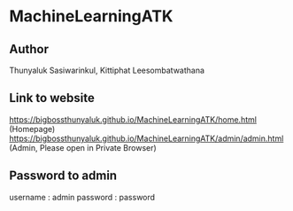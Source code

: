 # MachineLearningATK
## Author 
Thunyaluk Sasiwarinkul, Kittiphat Leesombatwathana
## Link to website
https://bigbossthunyaluk.github.io/MachineLearningATK/home.html (Homepage)
https://bigbossthunyaluk.github.io/MachineLearningATK/admin/admin.html (Admin, Please open in Private Browser)
## Password to admin
username : admin
password : password

